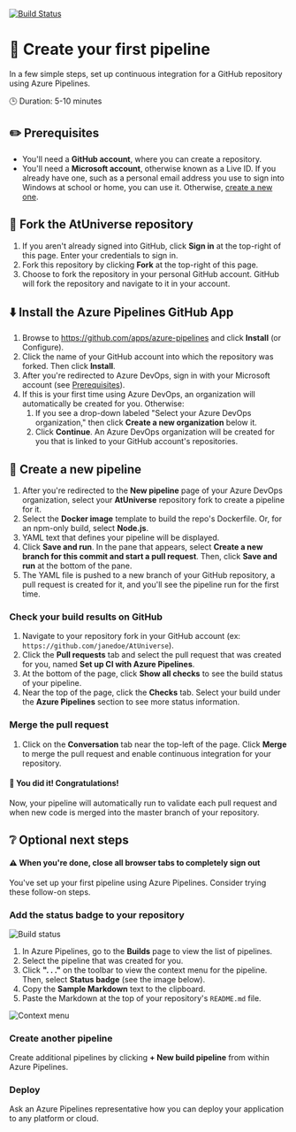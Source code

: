 [![Build Status](https://dev.azure.com/DMWAzureGitHub/davidmwilliams/_apis/build/status/davidmwilliams.AtUniverse)](https://dev.azure.com/DMWAzureGitHub/davidmwilliams/_build/latest?definitionId=1)


# :rocket: Create your first pipeline

In a few simple steps, set up continuous integration for a GitHub repository using Azure Pipelines.

:clock3: Duration: 5-10 minutes

## :pencil2: Prerequisites

* You'll need a **GitHub account**, where you can create a repository.
* You'll need a **Microsoft account**, otherwise known as a Live ID. If you already have one, such as a personal email address you use to sign into Windows at school or home, you can use it. Otherwise, [create a new one](https://signup.live.com/signup/).

## :hammer: Fork the AtUniverse repository

1. If you aren't already signed into GitHub, click **Sign in** at the top-right of this page. Enter your credentials to sign in.
1. Fork this repository by clicking **Fork** at the top-right of this page.
1. Choose to fork the repository in your personal GitHub account. GitHub will fork the repository and navigate to it in your account.

## :arrow_down: Install the Azure Pipelines GitHub App

1. Browse to https://github.com/apps/azure-pipelines and click **Install** (or Configure).
1. Click the name of your GitHub account into which the repository was forked. Then click **Install**.
1. After you're redirected to Azure DevOps, sign in with your Microsoft account (see [Prerequisites](#Prerequisites)).
1. If this is your first time using Azure DevOps, an organization will automatically be created for you. Otherwise:
    1. If you see a drop-down labeled "Select your Azure DevOps organization," then click **Create a new organization** below it.
    1. Click **Continue**. An Azure DevOps organization will be created for you that is linked to your GitHub account's repositories.

## :rocket: Create a new pipeline

1. After you're redirected to the **New pipeline** page of your Azure DevOps organization, select your **AtUniverse** repository fork to create a pipeline for it.
1. Select the **Docker image** template to build the repo's Dockerfile. Or, for an npm-only build, select **Node.js**.
1. YAML text that defines your pipeline will be displayed.
1. Click **Save and run**. In the pane that appears, select **Create a new branch for this commit and start a pull request**. Then, click **Save and run** at the bottom of the pane.
1. The YAML file is pushed to a new branch of your GitHub repository, a pull request is created for it, and you'll see the pipeline run for the first time.

### Check your build results on GitHub

1. Navigate to your repository fork in your GitHub account (ex: `https://github.com/janedoe/AtUniverse`).
1. Click the **Pull requests** tab and select the pull request that was created for you, named **Set up CI with Azure Pipelines**.
1. At the bottom of the page, click **Show all checks** to see the build status of your pipeline.
1. Near the top of the page, click the **Checks** tab. Select your build under the **Azure Pipelines** section to see more status information.

### Merge the pull request
1. Click on the **Conversation** tab near the top-left of the page. Click **Merge** to merge the pull request and enable continuous integration for your repository.

#### :tada: You did it! Congratulations!

Now, your pipeline will automatically run to validate each pull request and when new code is merged into the master branch of your repository.

## :grey_question: Optional next steps

#### :warning: When you're done, close all browser tabs to completely sign out

You've set up your first pipeline using Azure Pipelines. Consider trying these follow-on steps.

### Add the status badge to your repository
  ![Build status](https://dev.azure.com/typescript/TypeScript/_apis/build/status/TypeScript%20Insider%20Publish)
1. In Azure Pipelines, go to the **Builds** page to view the list of pipelines.
1. Select the pipeline that was created for you.
1. Click **". . ."** on the toolbar to view the context menu for the pipeline. Then, select **Status badge** (see the image below).
1. Copy the **Sample Markdown** text to the clipboard.
1. Paste the Markdown at the top of your repository's `README.md` file.

  ![Context menu](status-badge.png)

### Create another pipeline

Create additional pipelines by clicking **+ New build pipeline** from within Azure Pipelines.

### Deploy

Ask an Azure Pipelines representative how you can deploy your application to any platform or cloud.

